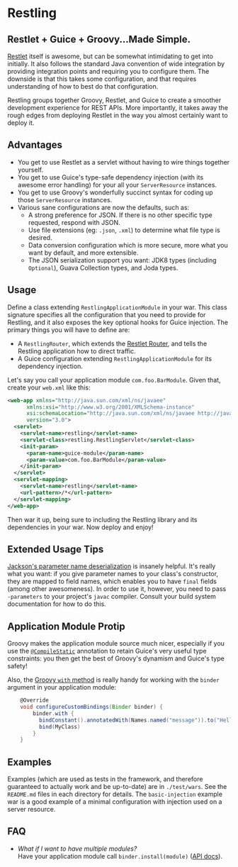 Restling
========

Restlet + Guice + Groovy...Made Simple.
--------------------------------------------------

[Restlet](http://restlet.com/products/restlet-framework/features/) itself is awesome, but can be somewhat intimidating to get into initially. It also follows
the standard Java convention of wide integration by providing integration points and requiring you to configure them. The downside is that this takes some
configuration, and that requires understanding of how to best do that configuration.

Restling groups together Groovy, Restlet, and Guice to create a smoother development experience for REST APIs. More importantly, it takes away the rough edges
from deploying Restlet in the way you almost certainly want to deploy it.

Advantages
--------------

  * You get to use Restlet as a servlet without having to wire things together yourself.
  * You get to use Guice's type-safe dependency injection (with its awesome error handling) for your all your `ServerResource` instances.
  * You get to use Groovy's wonderfully succinct syntax for coding up those `ServerResource` instances.
  * Various sane configurations are now the defaults, such as:
    * A strong preference for JSON. If there is no other specific type requested, respond with JSON.
    * Use file extensions (eg: `.json`, `.xml`) to determine what file type is desired.
    * Data conversion configuration which is more secure, more what you want by default, and more extensible.
    * The JSON serialization support you want: JDK8 types (including `Optional`), Guava Collection types, and Joda types.

Usage
---------------

Define a class extending `RestlingApplicationModule` in your war. This class signature specifies all the configuration that you need to provide for Restling,
and it also exposes the key optional hooks for Guice injection. The primary things you will have to define are:

  * A `RestlingRouter`, which extends the [Restlet Router](http://restlet.com/technical-resources/restlet-framework/guide/2.3/core/routing/hierarchical-uris),
    and tells the Restling application how to direct traffic.
  * A Guice configuration extending `RestlingApplicationModule` for its dependency injection.

Let's say you call your application module `com.foo.BarModule`.  Given that, create your `web.xml` like this:

```xml
<web-app xmlns="http://java.sun.com/xml/ns/javaee"
      xmlns:xsi="http://www.w3.org/2001/XMLSchema-instance"
      xsi:schemaLocation="http://java.sun.com/xml/ns/javaee http://java.sun.com/xml/ns/javaee/web-app_3_0.xsd"
      version="3.0">
  <servlet>
    <servlet-name>restling</servlet-name>
    <servlet-class>restling.RestlingServlet</servlet-class>
    <init-param>
      <param-name>guice-module</param-name>
      <param-value>com.foo.BarModule</param-value>
    </init-param>
  </servlet>
  <servlet-mapping>
    <servlet-name>restling</servlet-name>
    <url-pattern>/*</url-pattern>
  </servlet-mapping>
</web-app>
```

Then war it up, being sure to including the Restling library and its dependencies in your war. Now deploy and enjoy!

Extended Usage Tips
--------------------

[Jackson's parameter name deserialization](https://github.com/FasterXML/jackson-module-parameter-names) is insanely helpful. It's really what you want:
if you give parameter names to your class's constructor, they are mapped to field names, which enables you to have `final` fields (among other awesomeness).
In order to use it, however, you need to pass `-parameters` to your project's `javac` compiler. Consult your build system documentation for how to do this.

Application Module Protip
---------------------------

Groovy makes the application module source much nicer, especially if you use the
[`@CompileStatic`](http://docs.groovy-lang.org/latest/html/gapi/groovy/transform/CompileStatic.html) annotation to retain Guice's very useful type constraints:
you then get the best of Groovy's dynamism and Guice's type safety!

Also, the [Groovy `with` method](http://mrhaki.blogspot.com/2009/09/groovy-goodness-with-method.html)
is really handy for working with the `binder` argument in your application module:

```groovy
    @Override
    void configureCustomBindings(Binder binder) {
        binder.with {
          bindConstant().annotatedWith(Names.named("message")).to("Hello, World!")
          bind(MyClass)
        }
    }
```

Examples
-----------

Examples (which are used as tests in the framework, and therefore guaranteed to actually work and be up-to-date) are in `./test/wars`. See the `README.md` files
in each directory for details. The `basic-injection` example war is a good example of a minimal configuration with injection used on a server resource.

FAQ
-------

  * *What if I want to have multiple modules?* <br />Have your application module call `binder.install(module)` ([API docs](http://google.github.io/guice/api-docs/latest/javadoc/com/google/inject/Binder.html#install-com.google.inject.Module-)).
